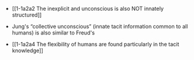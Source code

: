 - [[1-1a2a2 The inexplicit and unconscious is also NOT innately structured]]

- Jung's “collective unconscious” (innate tacit information common to all humans) is also similar to Freud's

- [[1-1a2a4 The flexibility of humans are found particularly in the tacit knowledge]]
